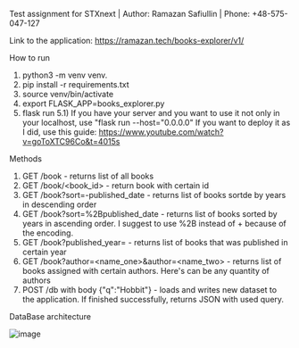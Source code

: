 Test assignment for STXnext |
Author: Ramazan Safiullin |
Phone: +48-575-047-127 

Link to the application: https://ramazan.tech/books-explorer/v1/

How to run
1) python3 -m venv venv.
2) pip install -r requirements.txt
3) source venv/bin/activate
4) export FLASK_APP=books_explorer.py
5) flask run
5.1) If you have your server and you want to use it not only in your localhost, use "flask run --host="0.0.0.0"
If you want to deploy it as I did, use this guide: https://www.youtube.com/watch?v=goToXTC96Co&t=4015s

Methods
1) GET /book - returns list of all books
2) GET /book/<book_id> - return book with certain id
3) GET /book?sort=-published_date - returns list of books sortde by years in descending order
4) GET /book?sort=%2Bpublished_date - returns list of books sorted by years in ascending order. I suggest to use %2B instead of + because of the encoding.
5) GET /book?published_year=<year> - returns list of books that was published in certain year
6) GET /book?author=<name_one>&author=<name_two> - returns list of books assigned with certain authors. Here's can be any quantity of authors
7) POST /db with body {"q":"Hobbit"} - loads and writes new dataset to the application. If finished successfully, returns JSON with used query.

DataBase architecture

![image](https://user-images.githubusercontent.com/27897422/123192491-52de7300-d4a3-11eb-837d-c5b358f6cd01.png)



